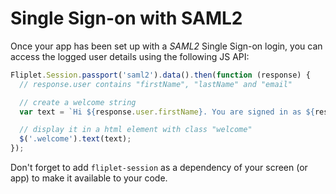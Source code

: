 # Single Sign-on with SAML2

Once your app has been set up with a *SAML2* Single Sign-on login, you can access the logged user details using the following JS API:

```js
Fliplet.Session.passport('saml2').data().then(function (response) {
  // response.user contains "firstName", "lastName" and "email"

  // create a welcome string
  var text = `Hi ${response.user.firstName}. You are signed in as ${response.user.email}.`;

  // display it in a html element with class "welcome"
  $('.welcome').text(text);
});
```

Don't forget to add `fliplet-session` as a dependency of your screen (or app) to make it available to your code.
